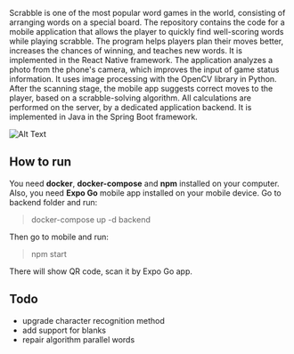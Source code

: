 
Scrabble is one of the most popular word games in the world, consisting of arranging words on a special board. The repository contains the code for a mobile application that allows the player to quickly find well-scoring words while playing scrabble. The program helps players plan their moves better, increases the chances of winning, and teaches new words. It is implemented in the React Native framework.
The application analyzes a photo from the phone's camera, which improves the input of game status information. It uses image processing with the OpenCV library in Python. After the scanning stage, the mobile app suggests correct moves to the player, based on a scrabble-solving algorithm. All calculations are performed on the server, by a dedicated application backend. It is implemented in Java in the Spring Boot framework.


![Alt Text](https://github.com/kristopalka/scrabble-solver/blob/master/resources/gitresources/demo_small.gif?raw=true)

## How to run
You need **docker**, **docker-compose** and **npm** installed on your computer. Also, you need **Expo Go** mobile app installed on your mobile device.
Go to backend folder and run:
> docker-compose up -d backend

Then go to mobile and run:
> npm start

There will show QR code, scan it by Expo Go app.

## Todo
 - upgrade character recognition method
 - add support for blanks
 - repair algorithm parallel words
